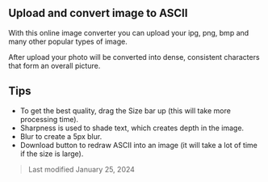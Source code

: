 ## Upload and convert image to ASCII
With this online image converter you can upload your ipg, png, bmp and many other popular types of image.

After upload your photo will be converted into dense, consistent characters that form an overall picture.

## Tips
* To get the best quality, drag the Size bar up (this will take more processing time).
* Sharpness is used to shade text, which creates depth in the image.
* Blur to create a 5px blur.
* Download button to redraw ASCII into an image (it will take a lot of time if the size is large).

>Last modified January 25, 2024
